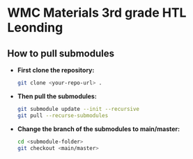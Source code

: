 # WMC Materials 3rd grade HTL Leonding

## How to pull submodules

- **First clone the repository:**

    ```bash
    git clone <your-repo-url> .
    ```

- **Then pull the submodules:**

    ```bash
    git submodule update --init --recursive
    git pull --recurse-submodules
    ```

- **Change the branch of the submodules to main/master:**

    ```bash
    cd <submodule-folder>
    git checkout <main/master>
    ```
